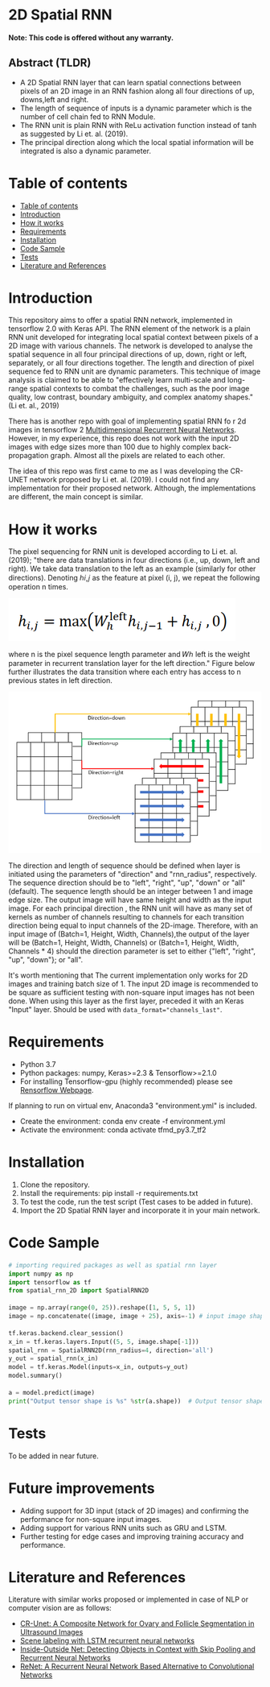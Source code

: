 # 2D Spatial RNN

#### Note: This code is offered without any warranty.

## Abstract (TLDR)
  * A 2D Spatial RNN layer that can learn spatial connections between pixels of an 2D image in an RNN fashion 
  along all four directions of up, downs,left and right.
  * The length of sequence of inputs is a dynamic parameter which is the number of cell chain fed to RNN Module. 
  * The RNN unit is plain RNN with ReLu activation function instead of tanh as suggested by Li et. al. (2019).  
  * The principal direction along which the local spatial information will be integrated is also a dynamic parameter. 

# Table of contents

<!--ts-->
   * [Table of contents](#table-of-contents)
   * [Introduction](#introduction)
   * [How it works](#how-it-works)
   * [Requirements](#requirements)
   * [Installation](#installation)
   * [Code Sample](#code-sample)
   * [Tests](#tests)
   * [Literature and References](#literature-and-References)
<!--te-->


# Introduction

This repository aims to offer a spatial RNN network, implemented in tensorflow 2.0 with Keras API. The RNN element of 
the network is a plain RNN unit developed for integrating local spatial context between pixels of a 2D image with 
various channels. The network is developed to analyse the spatial sequence in all four principal directions of up, 
down, right or left, separately, or all four directions together. The length and direction of pixel sequence fed to RNN 
unit are 
dynamic parameters. This technique of image analysis is claimed to be able to "effectively learn multi-scale and 
long-range spatial contexts to combat the challenges, such as the poor image quality, low contrast, boundary ambiguity, 
and complex anatomy shapes." (Li et. al., 2019)
 
There has is another repo with goal of implementing spatial RNN fo r 2d images in tensorflow 2 
[Multidimensional Recurrent Neural Networks](https://github.com/T-Almeida/tensorflow-keras-multidimensional-rnn). 
However, in my experience, this repo does not work with the input 2D images with edge sizes more than 100 due to highly 
complex back-propagation graph. Almost all the pixels are related to each other. 

The idea of this repo was first came to me as I was developing the CR-UNET network proposed by Li et. al. (2019). I could not find 
any implementation for their proposed network. Although, the implementations are different, the main concept is similar.


# How it works

The pixel sequencing for RNN unit is developed according to Li et. al. (2019); "there are data translations in four 
directions (i.e., up, down, left and right). We take data translation to the left as an example (similarly for 
other directions). Denoting ℎ𝑖,𝑗 as the feature at pixel (i, j), we repeat the following operation n times. 

![equation](images/plain_rnn_equation.PNG)

where n is the pixel sequence length parameter and 𝑊ℎ left is the weight parameter in recurrent translation layer 
for the left direction." Figure below further illustrates the data transition where each entry has access to n previous 
states in left direction. 

![Spatial RNN Layer](images/spatial_rnn_layer.PNG)

The direction and length of sequence should be defined when layer is initiated using the parameters of "direction" and 
"rnn_radius", respectively. The sequence direction should be to "left", "right", "up", "down" or "all" (default). The 
sequence length should be an integer between 1 and image edge size. 
The output image will have same height and width as the input image. 
For each principal direction , the 
RNN unit will have as many set of kernels as number of channels resulting to channels for each transition direction 
being equal to input 
channels of the 2D-image. Therefore, with an input image of (Batch=1, Height, Width, Channels),the output of the layer 
will be (Batch=1, Height, Width, Channels) or (Batch=1, Height, Width, Channels * 4) should the direction parameter 
is set to either {"left", "right", "up", "down"}; or "all".    

It's worth mentioning that The current implementation only works for 2D images and training batch size of 1. 
The input 2D image is recommended to 
be square as sufficient testing with non-square input images has not been done. When using this layer as the first layer,
preceded it with an Keras "Input" layer. Should be used with `data_format="channels_last"`.


# Requirements
  * Python 3.7
  * Python packages: numpy, Keras>=2.3 & Tensorflow>=2.1.0
  * For installing Tensorflow-gpu (highly recommended) please see [Rensorflow Webpage](https://www.tensorflow.org/).
  
  If planning to run on virtual env, Anaconda3 "environment.yml" is included.   
  * Create the environment: conda env create -f environment.yml
  * Activate the environment: conda activate tfmd_py3.7_tf2 

# Installation
1. Clone the repository.
2. Install the requirements: pip install -r requirements.txt
3. To test the code, run the test script (Test cases to be added in future).
4. Import the 2D Spatial RNN layer and incorporate it in your main network. 

# Code Sample
```python
# importing required packages as well as spatial rnn layer 
import numpy as np
import tensorflow as tf
from spatial_rnn_2D import SpatialRNN2D

image = np.array(range(0, 25)).reshape([1, 5, 5, 1])
image = np.concatenate((image, image + 25), axis=-1) # input image shape (1,5,5,2)

tf.keras.backend.clear_session()
x_in = tf.keras.layers.Input((5, 5, image.shape[-1]))
spatial_rnn = SpatialRNN2D(rnn_radius=4, direction='all') 
y_out = spatial_rnn(x_in)
model = tf.keras.Model(inputs=x_in, outputs=y_out)
model.summary()

a = model.predict(image)
print("Output tensor shape is %s" %str(a.shape))  # Output tensor shape is (1,5,5,8) 
```

# Tests
To be added in near future.

# Future improvements
* Adding support for 3D input (stack of 2D images) and confirming the performance for non-square input images. 
* Adding support for various RNN units such as GRU and LSTM. 
* Further testing for edge cases and improving training accuracy and performance.

# Literature and References
Literature with similar works proposed or implemented in case of NLP or computer vision are as follows:
  * [CR-Unet: A Composite Network for Ovary and Follicle Segmentation in Ultrasound Images](https://pubmed.ncbi.nlm.nih.gov/31603808/)
  * [Scene labeling with LSTM recurrent neural networks](https://ieeexplore.ieee.org/abstract/document/7298977)
  * [Inside-Outside Net: Detecting Objects in Context with Skip Pooling and Recurrent Neural Networks](https://arxiv.org/abs/1512.04143)
  * [ReNet: A Recurrent Neural Network Based Alternative to Convolutional Networks](https://arxiv.org/abs/1505.00393)
